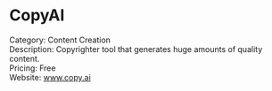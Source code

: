 # CopyAI

Category: Content Creation  
Description: Copyrighter tool that generates huge amounts of quality content.  
Pricing: Free  
Website: www.copy.ai
